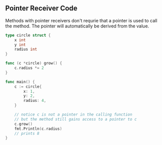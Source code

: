 ## Pointer Receiver Code

Methods with pointer receivers don't requrie that a pointer is used to call the
method. The pointer will automatically be derived from the value.

```go
type circle struct {
    x int
    y int
    radius int
}

func (c *circle) grow() {
    c.radius *= 2
}

func main() {
    c := circle{
        x: 1,
        y: 2,
        radius: 4,
    }

    // notice c is not a pointer in the calling function
    // but the method still gains access to a pointer to c
    c.grow()
    fmt.Println(c.radius)
    // prints 8
}
```
